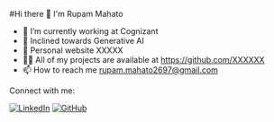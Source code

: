 #Hi there 👋 I'm Rupam Mahato

- 🔭 I’m currently working at Cognizant
- 🌱 Inclined towards Generative AI
- 👯 Personal website XXXXX
- 👨‍💻 All of my projects are available at https://github.com/XXXXXX
- 📫 How to reach me rupam.mahato2697@gmail.com

Connect with me:

[![LinkedIn](https://img.shields.io/badge/LinkedIn-0077B5?style=for-the-badge&logo=linkedin&logoColor=white)](https://www.linkedin.com/in/rupam-mahato-773864135/) [![GitHub](https://img.shields.io/badge/GitHub-100000?style=for-the-badge&logo=github&logoColor=white)](https://github.com/likerupam)
